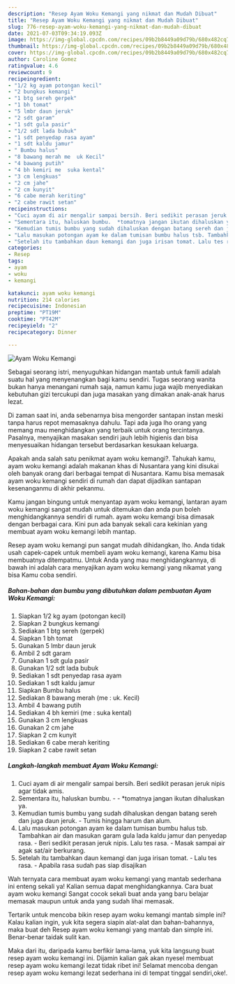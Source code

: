 ```yaml
---
description: "Resep Ayam Woku Kemangi yang nikmat dan Mudah Dibuat"
title: "Resep Ayam Woku Kemangi yang nikmat dan Mudah Dibuat"
slug: 776-resep-ayam-woku-kemangi-yang-nikmat-dan-mudah-dibuat
date: 2021-07-03T09:34:19.093Z
image: https://img-global.cpcdn.com/recipes/09b2b8449a09d79b/680x482cq70/ayam-woku-kemangi-foto-resep-utama.jpg
thumbnail: https://img-global.cpcdn.com/recipes/09b2b8449a09d79b/680x482cq70/ayam-woku-kemangi-foto-resep-utama.jpg
cover: https://img-global.cpcdn.com/recipes/09b2b8449a09d79b/680x482cq70/ayam-woku-kemangi-foto-resep-utama.jpg
author: Caroline Gomez
ratingvalue: 4.6
reviewcount: 9
recipeingredient:
- "1/2 kg ayam potongan kecil"
- "2 bungkus kemangi"
- "1 btg sereh gerpek"
- "1 bh tomat"
- "5 lmbr daun jeruk"
- "2 sdt garam"
- "1 sdt gula pasir"
- "1/2 sdt lada bubuk"
- "1 sdt penyedap rasa ayam"
- "1 sdt kaldu jamur"
- " Bumbu halus"
- "8 bawang merah me  uk Kecil"
- "4 bawang putih"
- "4 bh kemiri me  suka kental"
- "3 cm lengkuas"
- "2 cm jahe"
- "2 cm kunyit"
- "6 cabe merah keriting"
- "2 cabe rawit setan"
recipeinstructions:
- "Cuci ayam di air mengalir sampai bersih. Beri sedikit perasan jeruk nipis agar tidak amis."
- "Sementara itu, haluskan bumbu.  *tomatnya jangan ikutan dihaluskan ya."
- "Kemudian tumis bumbu yang sudah dihaluskan dengan batang sereh dan juga daun jeruk. Tumis hingga harum dan alum."
- "Lalu masukan potongan ayam ke dalam tumisan bumbu halus tsb. Tambahkan air dan masukan garam gula lada kaldu jamur dan penyedap rasa. Beri sedikit perasan jeruk nipis. Lalu tes rasa. Masak sampai air agak sat/air berkurang."
- "Setelah itu tambahkan daun kemangi dan juga irisan tomat. Lalu tes rasa. Apabila rasa sudah pas siap disajikan"
categories:
- Resep
tags:
- ayam
- woku
- kemangi

katakunci: ayam woku kemangi 
nutrition: 214 calories
recipecuisine: Indonesian
preptime: "PT19M"
cooktime: "PT42M"
recipeyield: "2"
recipecategory: Dinner

---
```



![Ayam Woku Kemangi](https://img-global.cpcdn.com/recipes/09b2b8449a09d79b/680x482cq70/ayam-woku-kemangi-foto-resep-utama.jpg)

Sebagai seorang istri, menyuguhkan hidangan mantab untuk famili adalah suatu hal yang menyenangkan bagi kamu sendiri. Tugas seorang  wanita bukan hanya menangani rumah saja, namun kamu juga wajib menyediakan kebutuhan gizi tercukupi dan juga masakan yang dimakan anak-anak harus lezat.

Di zaman  saat ini, anda sebenarnya bisa mengorder santapan instan meski tanpa harus repot memasaknya dahulu. Tapi ada juga lho orang yang memang mau menghidangkan yang terbaik untuk orang tercintanya. Pasalnya, menyajikan masakan sendiri jauh lebih higienis dan bisa menyesuaikan hidangan tersebut berdasarkan kesukaan keluarga. 



Apakah anda salah satu penikmat ayam woku kemangi?. Tahukah kamu, ayam woku kemangi adalah makanan khas di Nusantara yang kini disukai oleh banyak orang dari berbagai tempat di Nusantara. Kamu bisa memasak ayam woku kemangi sendiri di rumah dan dapat dijadikan santapan kesenanganmu di akhir pekanmu.

Kamu jangan bingung untuk menyantap ayam woku kemangi, lantaran ayam woku kemangi sangat mudah untuk ditemukan dan anda pun boleh menghidangkannya sendiri di rumah. ayam woku kemangi bisa dimasak dengan berbagai cara. Kini pun ada banyak sekali cara kekinian yang membuat ayam woku kemangi lebih mantap.

Resep ayam woku kemangi pun sangat mudah dihidangkan, lho. Anda tidak usah capek-capek untuk membeli ayam woku kemangi, karena Kamu bisa membuatnya ditempatmu. Untuk Anda yang mau menghidangkannya, di bawah ini adalah cara menyajikan ayam woku kemangi yang nikamat yang bisa Kamu coba sendiri.

<!--inarticleads1-->

##### Bahan-bahan dan bumbu yang dibutuhkan dalam pembuatan Ayam Woku Kemangi:

1. Siapkan 1/2 kg ayam (potongan kecil)
1. Siapkan 2 bungkus kemangi
1. Sediakan 1 btg sereh (gerpek)
1. Siapkan 1 bh tomat
1. Gunakan 5 lmbr daun jeruk
1. Ambil 2 sdt garam
1. Gunakan 1 sdt gula pasir
1. Gunakan 1/2 sdt lada bubuk
1. Sediakan 1 sdt penyedap rasa ayam
1. Sediakan 1 sdt kaldu jamur
1. Siapkan  Bumbu halus
1. Sediakan 8 bawang merah (me : uk. Kecil)
1. Ambil 4 bawang putih
1. Sediakan 4 bh kemiri (me : suka kental)
1. Gunakan 3 cm lengkuas
1. Gunakan 2 cm jahe
1. Siapkan 2 cm kunyit
1. Sediakan 6 cabe merah keriting
1. Siapkan 2 cabe rawit setan




<!--inarticleads2-->

##### Langkah-langkah membuat Ayam Woku Kemangi:

1. Cuci ayam di air mengalir sampai bersih. Beri sedikit perasan jeruk nipis agar tidak amis.
1. Sementara itu, haluskan bumbu. -  - *tomatnya jangan ikutan dihaluskan ya.
1. Kemudian tumis bumbu yang sudah dihaluskan dengan batang sereh dan juga daun jeruk. - Tumis hingga harum dan alum.
1. Lalu masukan potongan ayam ke dalam tumisan bumbu halus tsb. Tambahkan air dan masukan garam gula lada kaldu jamur dan penyedap rasa. - Beri sedikit perasan jeruk nipis. Lalu tes rasa. - Masak sampai air agak sat/air berkurang.
1. Setelah itu tambahkan daun kemangi dan juga irisan tomat. - Lalu tes rasa. - Apabila rasa sudah pas siap disajikan




Wah ternyata cara membuat ayam woku kemangi yang mantab sederhana ini enteng sekali ya! Kalian semua dapat menghidangkannya. Cara buat ayam woku kemangi Sangat cocok sekali buat anda yang baru belajar memasak maupun untuk anda yang sudah lihai memasak.

Tertarik untuk mencoba bikin resep ayam woku kemangi mantab simple ini? Kalau kalian ingin, yuk kita segera siapin alat-alat dan bahan-bahannya, maka buat deh Resep ayam woku kemangi yang mantab dan simple ini. Benar-benar taidak sulit kan. 

Maka dari itu, daripada kamu berfikir lama-lama, yuk kita langsung buat resep ayam woku kemangi ini. Dijamin kalian gak akan nyesel membuat resep ayam woku kemangi lezat tidak ribet ini! Selamat mencoba dengan resep ayam woku kemangi lezat sederhana ini di tempat tinggal sendiri,oke!.

